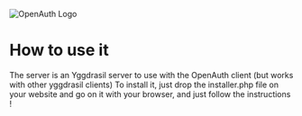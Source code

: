 ![OpenAuth Logo](http://image.noelshack.com/fichiers/2015/20/1431453946-banierreoauth.png)

# How to use it
The server is an Yggdrasil server to use with the OpenAuth client (but works with other yggdrasil clients)
To install it, just drop the installer.php file on your website and go on it with your browser, and just follow the instructions !
